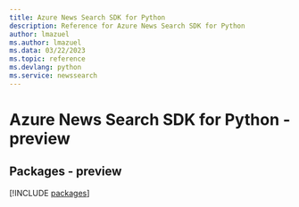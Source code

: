 ```yaml
---
title: Azure News Search SDK for Python
description: Reference for Azure News Search SDK for Python
author: lmazuel
ms.author: lmazuel
ms.data: 03/22/2023
ms.topic: reference
ms.devlang: python
ms.service: newssearch
---
```

# Azure News Search SDK for Python - preview
## Packages - preview
[!INCLUDE [packages](news-search-index.md)]